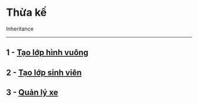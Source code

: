 # Thừa kế

Inheritance

---

## 1 - [Tạo lớp hình vuông](https://github.com/nd-hung/oop/tree/main/docs/topics/inheritance/code/Rectangle)

## 2 - [Tạo lớp sinh viên](https://github.com/nd-hung/oop/tree/main/docs/topics/inheritance/code/SinhVien)

## 3 - [Quản lý xe](code/QuanLyXe)

